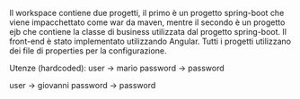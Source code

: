 Il workspace contiene due progetti, il primo è un progetto spring-boot che viene impacchettato come war da maven, mentre il secondo è un progetto ejb che contiene la classe di business utilizzata dal progetto spring-boot. 
Il front-end è stato implementato utilizzando Angular. 
Tutti i progetti utilizzano dei file di properties per la configurazione.

Utenze (hardcoded):
user -> mario
password -> password

user -> giovanni
password -> password
